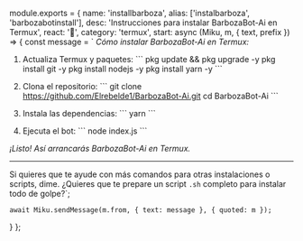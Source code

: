 module.exports = {
  name: 'installbarboza',
  alias: ['instalbarboza', 'barbozabotinstall'],
  desc: 'Instrucciones para instalar BarbozaBot-Ai en Termux',
  react: '🤖',
  category: 'termux',
  start: async (Miku, m, { text, prefix }) => {
    const message = `
*Cómo instalar BarbozaBot-Ai en Termux:*

1. Actualiza Termux y paquetes:
\`\`\`
pkg update && pkg upgrade -y
pkg install git -y
pkg install nodejs -y
pkg install yarn -y
\`\`\`

2. Clona el repositorio:
\`\`\`
git clone https://github.com/Elrebelde1/BarbozaBot-Ai.git
cd BarbozaBot-Ai
\`\`\`

3. Instala las dependencias:
\`\`\`
yarn
\`\`\`

4. Ejecuta el bot:
\`\`\`
node index.js
\`\`\`

*¡Listo! Así arrancarás BarbozaBot-Ai en Termux.*

---

Si quieres que te ayude con más comandos para otras instalaciones o scripts, dime. ¿Quieres que te prepare un script `.sh` completo para instalar todo de golpe?`;

    await Miku.sendMessage(m.from, { text: message }, { quoted: m });
  }
};